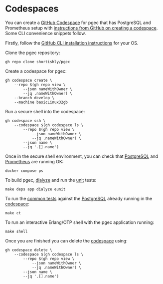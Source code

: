 # Codespaces

You can create a [GitHub Codespace][github-com-codespaces] for pgec
that has PostgreSQL and Prometheus setup with [instructions from
GitHub on creating a codespace][gihub-com-cacfar]. Some CLI
convenience snippets follow.

Firstly, follow the [GitHub CLI installation
instructions][github-com-installation] for your OS.

Clone the pgec repository:

```shell
gh repo clone shortishly/pgec
```

Create a codespace for pgec:

```shell
gh codespace create \
    --repo $(gh repo view \
        --json nameWithOwner \
        --jq .nameWithOwner) \
    --branch develop \
    --machine basicLinux32gb
```

Run a secure shell into the codespace:

```shell
gh codespace ssh \
    --codespace $(gh codespace ls \
        --repo $(gh repo view \
            --json nameWithOwner \
            --jq .nameWithOwner) \
        --json name \
        --jq '.[].name')
```

Once in the secure shell environment, you can check that
[PostgreSQL][postgresql-org] and [Prometheus][prometheus-io] are
running OK:

```shell
docker compose ps
```

To build pgec, [dialyze][erlang-org-dialyzer] and run the
[unit][erlang-org-eunit-ug] tests:

```shell
make deps app dialyze eunit
```

To run the [common tests][erlang-org-ctug] against the
[PostgreSQL][postgresql-org] already running in the
[codespace][github-com-codespaces]:

```shell
make ct
```

To run an interactive Erlang/OTP shell with the pgec application running:

```shell
make shell
```

Once you are finished you can delete the [codespace][github-com-codespaces]
using:

```shell
gh codespace delete \
    --codespace $(gh codespace ls \
        --repo $(gh repo view \
            --json nameWithOwner \
            --jq .nameWithOwner) \
        --json name \
        --jq '.[].name')
```

[erlang-org-ctug]: https://www.erlang.org/doc/apps/common_test/users_guide.html
[erlang-org-dialyzer]: https://www.erlang.org/doc/man/dialyzer.html
[erlang-org-eunit-ug]: https://www.erlang.org/doc/apps/eunit/users_guide.html
[gihub-com-cacfar]: https://docs.github.com/en/codespaces/developing-in-codespaces/creating-a-codespace-for-a-repository
[github-com-codespaces]: https://docs.github.com/en/codespaces
[github-com-installation]: https://cli.github.com/manual/installation
[postgresql-org]: https://www.postgresql.org/
[prometheus-io]: https://prometheus.io
